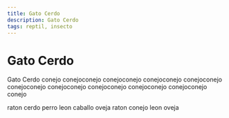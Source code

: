```yaml
---
title: Gato Cerdo
description: Gato Cerdo
tags: reptil, insecto
---
```


# Gato Cerdo

Gato Cerdo conejo conejoconejo conejoconejo conejoconejo conejoconejo conejoconejo conejoconejo conejoconejo conejoconejo conejoconejo conejo

raton cerdo perro leon caballo oveja raton conejo leon oveja